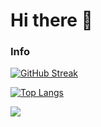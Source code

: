 # Hi there 👋
### Info
[![GitHub Streak](https://github-readme-streak-stats.herokuapp.com?user=Ddudde&theme=dark)](https://git.io/streak-stats)

[![Top Langs](https://github-readme-stats.vercel.app/api/top-langs/?username=Ddudde&layout=compact&theme=dark)](https://github.com/anuraghazra/github-readme-stats)

![](https://komarev.com/ghpvc/?username=Ddudde)

<!--
**Ddudde/Ddudde** is a ✨ _special_ ✨ repository because its `README.md` (this file) appears on your GitHub profile.

Here are some ideas to get you started:

- 🔭 I’m currently working on ...
- 🌱 I’m currently learning ...
- 👯 I’m looking to collaborate on ...
- 🤔 I’m looking for help with ...
- 💬 Ask me about ...
- 📫 How to reach me: ...
- 😄 Pronouns: ...
- ⚡ Fun fact: ...
-->

